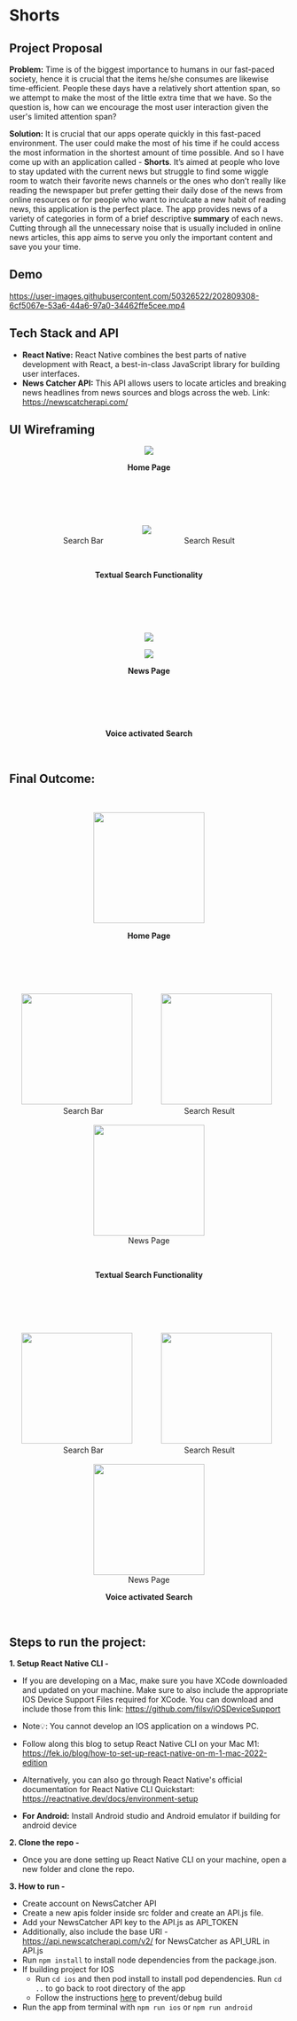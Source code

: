 # Shorts

## Project Proposal

**Problem:** Time is of the biggest importance to humans in our fast-paced society, hence it is crucial that the items he/she consumes are likewise time-efficient. People these days have a relatively short attention span, so we attempt to make the most of the little extra time that we have. So the question is, how can we encourage the most user interaction given the user's limited attention span?

**Solution:** It is crucial that our apps operate quickly in this fast-paced environment. The user could make the most of his time if he could access the most information in the shortest amount of time possible. And so I have come up with an application called - **Shorts**. It’s aimed at people who love to stay updated with the current news but struggle to find some wiggle room to watch their favorite news channels or the ones who don’t really like reading the newspaper but prefer getting their daily dose of the news from online resources or for people who want to inculcate a new habit of reading news, this application is the perfect place. The app provides news of a variety of categories in form of a brief descriptive <b>summary</b> of each news. Cutting through all the unnecessary noise that is usually included in online news articles, this app aims to serve you only the important content and save you your time.


## Demo


https://user-images.githubusercontent.com/50326522/202809308-6cf5067e-53a6-44a6-97a0-34462ffe5cee.mp4 


## Tech Stack and API

- **React Native:** React Native combines the best parts of native development with React, a best-in-class JavaScript library for building user interfaces.
- **News Catcher API:** This API allows users to locate articles and breaking news headlines from news sources and blogs across the web. Link: https://newscatcherapi.com/

## UI Wireframing

<p align=center>
<img src= "ShortsNative/assets/home_page_ui.png"/>
</p>
<p align=center><b>Home Page</b></p>

<br>
<br>
<br>
<br>

<p align=center>
<img src= "ShortsNative/assets/textual_search.png"> &nbsp <br>Search Bar  &nbsp &nbsp &nbsp &nbsp &nbsp &nbsp &nbsp &nbsp &nbsp &nbsp &nbsp &nbsp &nbsp &nbsp &nbsp &nbsp &nbsp &nbsp  Search Result</img>

</p>

<br>

<p align=center><b>Textual Search Functionality</b></p>

<br>
<br>
<br>
<br>

<p align=center>
<img src= "ShortsNative/assets/news_page.png"/>

</p>

<p align=center>
<img src= "ShortsNative/assets/voice_search.png"/>
</p>
<p align=center><b>News Page</b></p>

<br>
<br>
<br>
<br>

<p align=center><b>Voice activated Search</b></p>

<br>

## Final Outcome:

<br>
<p align=center>
<img src= "ShortsNative/assets/HomePage.png" style="width: 200px;"/>
</p>
<p align=center><b>Home Page</b></p>

<br>
<br>
<br>
<br>

<p align=center>
<img src= "ShortsNative/assets/KeywordSearch.png" style="width: 200px;"> &nbsp &nbsp  &nbsp &nbsp &nbsp &nbsp <img src= "ShortsNative/assets/KeySearchResult.png" style="width: 200px;"/> &nbsp <br>Search Bar  &nbsp &nbsp &nbsp &nbsp &nbsp &nbsp &nbsp &nbsp &nbsp &nbsp &nbsp &nbsp &nbsp &nbsp &nbsp &nbsp &nbsp &nbsp  Search Result</img>  <br><br> <img src= "ShortsNative/assets/ChessPage.png" style="width: 200px;"/> <br> News Page

</p>

<br>

<p align=center><b>Textual Search Functionality</b></p>

<br>
<br>
<br>
<br>

<p align=center>
<img src= "ShortsNative/assets/VoiceSearch.png" style="width: 200px;"> &nbsp &nbsp  &nbsp &nbsp &nbsp &nbsp <img src= "ShortsNative/assets/EM.png" style="width: 200px;"/> &nbsp <br>Search Bar  &nbsp &nbsp &nbsp &nbsp &nbsp &nbsp &nbsp &nbsp &nbsp &nbsp &nbsp &nbsp &nbsp &nbsp &nbsp &nbsp &nbsp &nbsp  Search Result</img>  <br><br> <img src= "ShortsNative/assets/EMNewspage.png" style="width: 200px;"/> <br> News Page

</p>

<p align=center><b>Voice activated Search</b></p>

<br>

## Steps to run the project:

**1. Setup React Native CLI -**

- If you are developing on a Mac, make sure you have XCode downloaded and updated on your machine. Make sure to also include the appropriate IOS Device Support Files required for XCode. You can download and include those from this link:
  https://github.com/filsv/iOSDeviceSupport

- Note💡: You cannot develop an IOS application on a windows PC.

- Follow along this blog to setup React Native CLI on your Mac M1:
  https://fek.io/blog/how-to-set-up-react-native-on-m-1-mac-2022-edition

- Alternatively, you can also go through React Native's official documentation for React Native CLI Quickstart:
  https://reactnative.dev/docs/environment-setup

- **For Android:**
  Install Android studio and Android emulator if building for android device

**2. Clone the repo -**

- Once you are done setting up React Native CLI on your machine, open a new folder and clone the repo.

**3. How to run -**

- Create account on NewsCatcher API
- Create a new apis folder inside src folder and create an API.js file.
- Add your NewsCatcher API key to the API.js as API_TOKEN
- Additionally, also include the base URI - https://api.newscatcherapi.com/v2/ for NewsCatcher as API_URL in API.js
- Run `npm install` to install node dependencies from the package.json.
- If building project for IOS
  - Run `cd ios` and then pod install to install pod dependencies. Run `cd ..` to go back to root directory of the app
  - Follow the instructions [here](https://github.com/aiba/react-native-m1) to prevent/debug build
- Run the app from terminal with `npm run ios` or `npm run android`
